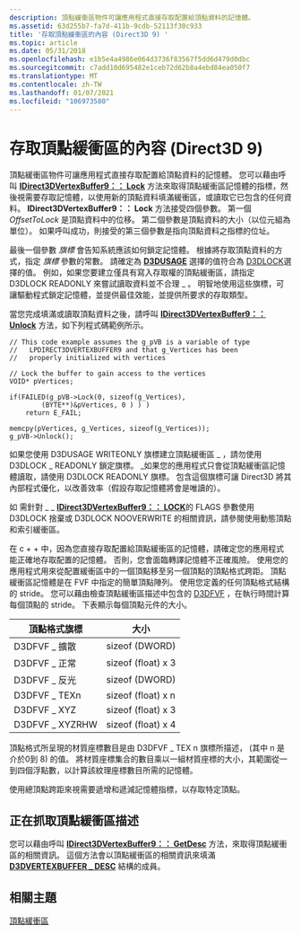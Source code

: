 ```yaml
---
description: 頂點緩衝區物件可讓應用程式直接存取配置給頂點資料的記憶體。
ms.assetid: 63d255b7-fa7d-411b-9cdb-52113f30c933
title: '存取頂點緩衝區的內容 (Direct3D 9) '
ms.topic: article
ms.date: 05/31/2018
ms.openlocfilehash: e1b5e4a4986e064d3736f83567f5dd6d479d0dbc
ms.sourcegitcommit: c7add10d695482e1ceb72d62b8a4ebd84ea050f7
ms.translationtype: MT
ms.contentlocale: zh-TW
ms.lasthandoff: 01/07/2021
ms.locfileid: "106973580"
---
```

# <a name="accessing-the-contents-of-a-vertex-buffer-direct3d-9"></a>存取頂點緩衝區的內容 (Direct3D 9) 

頂點緩衝區物件可讓應用程式直接存取配置給頂點資料的記憶體。 您可以藉由呼叫 [**IDirect3DVertexBuffer9：： Lock**](/windows/win32/api/d3d9helper/nf-d3d9helper-idirect3dvertexbuffer9-lock) 方法來取得頂點緩衝區記憶體的指標，然後視需要存取記憶體，以使用新的頂點資料填滿緩衝區，或讀取它已包含的任何資料。 **IDirect3DVertexBuffer9：： Lock** 方法接受四個參數。 第一個 *OffsetToLock* 是頂點資料中的位移。 第二個參數是頂點資料的大小（以位元組為單位）。 如果呼叫成功，則接受的第三個參數是指向頂點資料之指標的位址。

最後一個參數 *旗標* 會告知系統應該如何鎖定記憶體。 根據將存取頂點資料的方式，指定 *旗標* 參數的常數。 請確定為 [**D3DUSAGE**](d3dusage.md) 選擇的值符合為 [D3DLOCK](d3dlock.md)選擇的值。 例如，如果您要建立僅具有寫入存取權的頂點緩衝區，請指定 D3DLOCK READONLY 來嘗試讀取資料並不合理 \_ 。 明智地使用這些旗標，可讓驅動程式鎖定記憶體，並提供最佳效能，並提供所要求的存取類型。

當您完成填滿或讀取頂點資料之後，請呼叫 [**IDirect3DVertexBuffer9：： Unlock**](/windows/win32/api/d3d9helper/nf-d3d9helper-idirect3dvertexbuffer9-unlock) 方法，如下列程式碼範例所示。


```
// This code example assumes the g_pVB is a variable of type 
//   LPDIRECT3DVERTEXBUFFER9 and that g_Vertices has been  
//   properly initialized with vertices

// Lock the buffer to gain access to the vertices 
VOID* pVertices;

if(FAILED(g_pVB->Lock(0, sizeof(g_Vertices), 
        (BYTE**)&pVertices, 0 ) ) ) 
    return E_FAIL;

memcpy(pVertices, g_Vertices, sizeof(g_Vertices));
g_pVB->Unlock();
```



如果您使用 D3DUSAGE WRITEONLY 旗標建立頂點緩衝區 \_ ，請勿使用 D3DLOCK \_ READONLY 鎖定旗標。 \_如果您的應用程式只會從頂點緩衝區記憶體讀取，請使用 D3DLOCK READONLY 旗標。 包含這個旗標可讓 Direct3D 將其內部程式優化，以改善效率（假設存取記憶體將會是唯讀的）。

如 [](performance-optimizations.md)需針對 \_ \_ [**IDirect3DVertexBuffer9：： LOCK**](/windows/win32/api/d3d9helper/nf-d3d9helper-idirect3dvertexbuffer9-lock)的 FLAGS 參數使用 D3DLOCK 捨棄或 D3DLOCK NOOVERWRITE 的相關資訊，請參閱使用動態頂點和索引緩衝區。

在 c + + 中，因為您直接存取配置給頂點緩衝區的記憶體，請確定您的應用程式能正確地存取配置的記憶體。 否則，您會面臨轉譯記憶體不正確風險。 使用您的應用程式用來從配置緩衝區中的一個頂點移至另一個頂點的頂點格式跨距。 頂點緩衝區記憶體是在 FVF 中指定的簡單頂點陣列。 使用您定義的任何頂點格式結構的 stride。 您可以藉由檢查頂點緩衝區描述中包含的 [D3DFVF](d3dfvf.md) ，在執行時間計算每個頂點的 stride。 下表顯示每個頂點元件的大小。



| 頂點格式旗標 | 大小              |
|--------------------|-------------------|
| D3DFVF \_ 擴散    | sizeof (DWORD)      |
| D3DFVF \_ 正常     | sizeof (float) x 3 |
| D3DFVF \_ 反光   | sizeof (DWORD)      |
| D3DFVF \_ TEXn       | sizeof (float) x n |
| D3DFVF \_ XYZ        | sizeof (float) x 3 |
| D3DFVF \_ XYZRHW     | sizeof (float) x 4 |



 

頂點格式所呈現的材質座標數目是由 D3DFVF \_ TEX n 旗標所描述， (其中 n 是介於0到 8) 的值。 將材質座標集合的數目乘以一組材質座標的大小，其範圍從一到四個浮點數，以計算該紋理座標數目所需的記憶體。

使用總頂點跨距來視需要遞增和遞減記憶體指標，以存取特定頂點。

## <a name="retrieving-vertex-buffer-descriptions"></a>正在抓取頂點緩衝區描述

您可以藉由呼叫 [**IDirect3DVertexBuffer9：： GetDesc**](/windows/desktop/api) 方法，來取得頂點緩衝區的相關資訊。 這個方法會以頂點緩衝區的相關資訊來填滿 [**D3DVERTEXBUFFER \_ DESC**](d3dvertexbuffer-desc.md) 結構的成員。

## <a name="related-topics"></a>相關主題

<dl> <dt>

[頂點緩衝區](vertex-buffers.md)
</dt> </dl>

 

 
